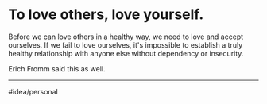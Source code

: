 # To love others, love yourself.
Before we can love others in a healthy way, we need to love and accept ourselves. If we fail to love ourselves, it's impossible to establish a truly healthy relationship with anyone else without dependency or insecurity. 

Erich Fromm said this as well. 

---
#idea/personal 

